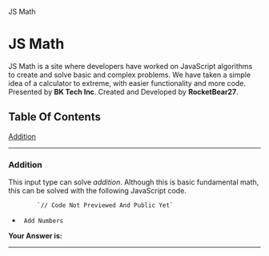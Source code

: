    JS Math   

JS Math
=======

JS Math is a site where developers have worked on JavaScript algorithms to create and solve basic and complex problems. We have taken a simple idea of a calculator to extreme, with easier functionality and more code. Presented by **BK Tech Inc**. Created and Developed by **RocketBear27**.

  
  

Table Of Contents
-----------------

[Addition](#add)  
  

* * *

  
  

### Addition

This input type can solve _addition_. Although this is basic fundamental math, this can be solved with the following JavaScript code.  
  

            `// Code Not Previewed And Public Yet` 
        

  
  
 +      Add Numbers  
**Your Answer is:**

  
  

* * *